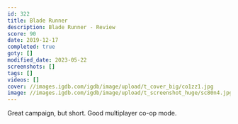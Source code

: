```yaml
---
id: 322
title: Blade Runner
description: Blade Runner - Review
score: 90
date: 2019-12-17
completed: true
goty: []
modified_date: 2023-05-22
screenshots: []
tags: []
videos: []
cover: //images.igdb.com/igdb/image/upload/t_cover_big/co1zz1.jpg
image: //images.igdb.com/igdb/image/upload/t_screenshot_huge/sc80n4.jpg
---
```

Great campaign, but short. Good multiplayer co-op mode.